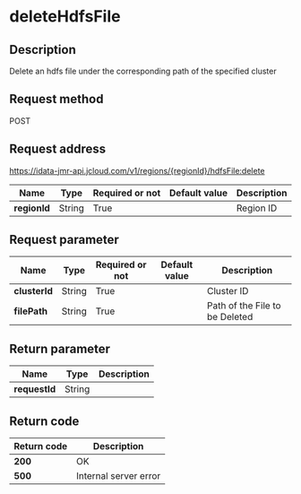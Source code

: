 # deleteHdfsFile


## Description
Delete an hdfs file under the corresponding path of the specified cluster

## Request method
POST

## Request address
https://idata-jmr-api.jcloud.com/v1/regions/{regionId}/hdfsFile:delete

|Name|Type|Required or not|Default value|Description|
|---|---|---|---|---|
|**regionId**|String|True||Region ID|

## Request parameter
|Name|Type|Required or not|Default value|Description|
|---|---|---|---|---|
|**clusterId**|String|True||Cluster ID|
|**filePath**|String|True||Path of the File to be Deleted|


## Return parameter
|Name|Type|Description|
|---|---|---|
|**requestId**|String||



## Return code
|Return code|Description|
|---|---|
|**200**|OK|
|**500**|Internal server error|
